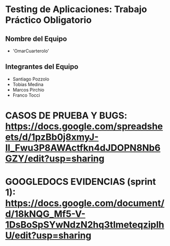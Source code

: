 # Testing de Aplicaciones: Trabajo Práctico Obligatorio


## Nombre del Equipo
- 'OmarCuarterolo'

## Integrantes del Equipo
- Santiago Pozzolo 
- Tobias Medina
- Marcos Pirchio
- Franco Tocci

# CASOS DE PRUEBA Y BUGS: https://docs.google.com/spreadsheets/d/1pzBb0j8xmyJ-Il_Fwu3P8AWActfkn4dJDOPN8Nb6GZY/edit?usp=sharing
# GOOGLEDOCS EVIDENCIAS (sprint 1): https://docs.google.com/document/d/18kNQG_Mf5-V-1DsBoSpSYwNdzN2hq3tImeteqzipIhU/edit?usp=sharing
